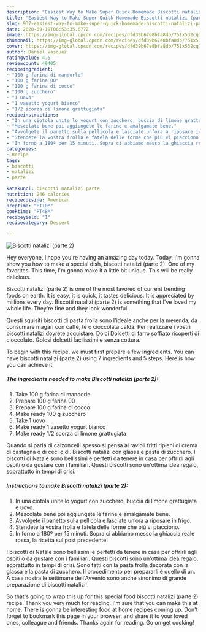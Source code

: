 ```yaml
---
description: "Easiest Way to Make Super Quick Homemade Biscotti natalizi (parte 2)"
title: "Easiest Way to Make Super Quick Homemade Biscotti natalizi (parte 2)"
slug: 937-easiest-way-to-make-super-quick-homemade-biscotti-natalizi-parte-2
date: 2020-09-19T06:53:35.677Z
image: https://img-global.cpcdn.com/recipes/dfd39b67e8bfa8db/751x532cq70/biscotti-natalizi-parte-2-recipe-main-photo.jpg
thumbnail: https://img-global.cpcdn.com/recipes/dfd39b67e8bfa8db/751x532cq70/biscotti-natalizi-parte-2-recipe-main-photo.jpg
cover: https://img-global.cpcdn.com/recipes/dfd39b67e8bfa8db/751x532cq70/biscotti-natalizi-parte-2-recipe-main-photo.jpg
author: Daniel Vasquez
ratingvalue: 4.5
reviewcount: 49405
recipeingredient:
- "100 g farina di mandorle"
- "100 g farina 00"
- "100 g farina di cocco"
- "100 g zucchero"
- "1 uovo"
- "1 vasetto yogurt bianco"
- "1/2 scorza di limone grattugiata"
recipeinstructions:
- "In una ciotola unite lo yogurt con zucchero, buccia di limone grattugiata e uovo."
- "Mescolate bene poi aggiungete le farine e amalgamate bene."
- "Avvolgete il panetto sulla pellicola e lasciate un’ora a riposare in frigo."
- "Stendete la vostra frolla e fatela delle forme che più vi piacciono."
- "In forno a 180º per 15 minuti. Sopra ci abbiamo messo la ghiaccia reale rossa, la ricetta sul post precedente!"
categories:
- Recipe
tags:
- biscotti
- natalizi
- parte

katakunci: biscotti natalizi parte 
nutrition: 246 calories
recipecuisine: American
preptime: "PT10M"
cooktime: "PT48M"
recipeyield: "1"
recipecategory: Dessert

---
```



![Biscotti natalizi (parte 2)](https://img-global.cpcdn.com/recipes/dfd39b67e8bfa8db/751x532cq70/biscotti-natalizi-parte-2-recipe-main-photo.jpg)

Hey everyone, I hope you're having an amazing day today. Today, I'm gonna show you how to make a special dish, biscotti natalizi (parte 2). One of my favorites. This time, I'm gonna make it a little bit unique. This will be really delicious.

Biscotti natalizi (parte 2) is one of the most favored of current trending foods on earth. It is easy, it is quick, it tastes delicious. It is appreciated by millions every day. Biscotti natalizi (parte 2) is something that I've loved my whole life. They're fine and they look wonderful.

Questi squisiti biscotti di pasta frolla sono l&#39;ideale anche per la merenda, da consumare magari con caffè, tè o cioccolata calda. Per realizzare i vostri biscotti natalizi dovrete acquistare. Dolci Dolcetti di farro soffiato ricoperti di cioccolato. Golosi dolcetti facilissimi e senza cottura.


To begin with this recipe, we must first prepare a few ingredients. You can have biscotti natalizi (parte 2) using 7 ingredients and 5 steps. Here is how you can achieve it.

<!--inarticleads1-->

##### The ingredients needed to make Biscotti natalizi (parte 2):

1. Take 100 g farina di mandorle
1. Prepare 100 g farina 00
1. Prepare 100 g farina di cocco
1. Make ready 100 g zucchero
1. Take 1 uovo
1. Make ready 1 vasetto yogurt bianco
1. Make ready 1/2 scorza di limone grattugiata


Quando si parla di calzoncelli spesso si pensa ai ravioli fritti ripieni di crema di castagna o di ceci o di. Biscotti natalizi con glassa e pasta di zucchero. I biscotti di Natale sono bellissimi e perfetti da tenere in casa per offrirli agli ospiti o da gustare con i familiari. Questi biscotti sono un&#39;ottima idea regalo, soprattutto in tempi di crisi. 

<!--inarticleads2-->

##### Instructions to make Biscotti natalizi (parte 2):

1. In una ciotola unite lo yogurt con zucchero, buccia di limone grattugiata e uovo.
1. Mescolate bene poi aggiungete le farine e amalgamate bene.
1. Avvolgete il panetto sulla pellicola e lasciate un’ora a riposare in frigo.
1. Stendete la vostra frolla e fatela delle forme che più vi piacciono.
1. In forno a 180º per 15 minuti. Sopra ci abbiamo messo la ghiaccia reale rossa, la ricetta sul post precedente!


I biscotti di Natale sono bellissimi e perfetti da tenere in casa per offrirli agli ospiti o da gustare con i familiari. Questi biscotti sono un&#39;ottima idea regalo, soprattutto in tempi di crisi. Sono fatti con la pasta frolla decorata con la glassa e la pasta di zucchero. Il procedimento per prepararli è quello di un. A casa nostra le settimane dell&#39;Avvento sono anche sinonimo di grande preparazione di biscotti natalizi! 

So that's going to wrap this up for this special food biscotti natalizi (parte 2) recipe. Thank you very much for reading. I'm sure that you can make this at home. There is gonna be interesting food at home recipes coming up. Don't forget to bookmark this page in your browser, and share it to your loved ones, colleague and friends. Thanks again for reading. Go on get cooking!
